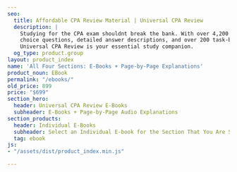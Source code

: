 ```yaml
---
seo:
  title: Affordable CPA Review Material | Universal CPA Review
  description: |
    Studying for the CPA exam shouldnt break the bank. With over 4,200 multiple
    choice questions, detailed answer descriptions, and over 200 task-based simulations replicating your real exam experience,
    Universal CPA Review is your essential study companion.
  og_type: product.group
layout: product_index
name: 'All Four Sections: E-Books + Page-by-Page Explanations'
product_noun: EBook
permalink: "/ebooks/"
old_price: 899
price: "$699"
section_hero:
  header: Universal CPA Review E-Books
  subheader: E-Books + Page-by-Page Audio Explanations
section_products:
  header: Individual E-Books
  subheader: Select an Individual E-book for the Section That You Are Studying For
  tag: ebook
js:
- "/assets/dist/product_index.min.js"

---
```

